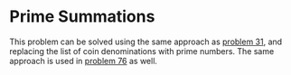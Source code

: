 # Prime Summations
This problem can be solved using the same approach as [problem 31](src/031), and replacing the list of coin denominations with prime numbers. The same approach is used in [problem 76](src/076) as well.
